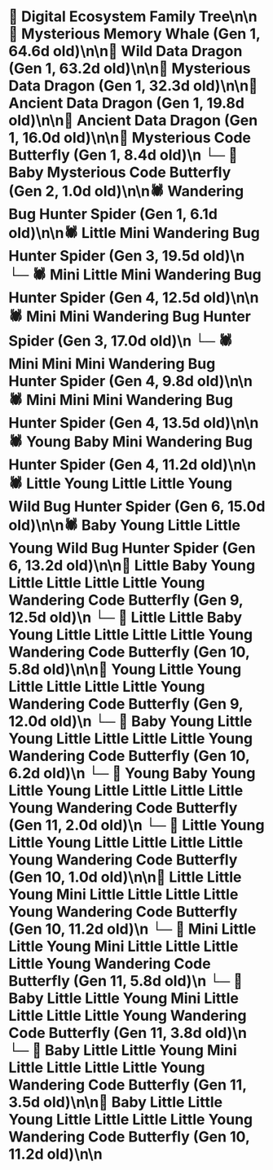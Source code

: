 # 🌳 Digital Ecosystem Family Tree\n\n🐋 Mysterious Memory Whale (Gen 1, 64.6d old)\n\n🐉 Wild Data Dragon (Gen 1, 63.2d old)\n\n🐉 Mysterious Data Dragon (Gen 1, 32.3d old)\n\n🐉 Ancient Data Dragon (Gen 1, 19.8d old)\n\n🐉 Ancient Data Dragon (Gen 1, 16.0d old)\n\n🦋 Mysterious Code Butterfly (Gen 1, 8.4d old)\n  └─ 🦋 Baby Mysterious Code Butterfly (Gen 2, 1.0d old)\n\n🕷️ Wandering Bug Hunter Spider (Gen 1, 6.1d old)\n\n🕷️ Little Mini Wandering Bug Hunter Spider (Gen 3, 19.5d old)\n  └─ 🕷️ Mini Little Mini Wandering Bug Hunter Spider (Gen 4, 12.5d old)\n\n🕷️ Mini Mini Wandering Bug Hunter Spider (Gen 3, 17.0d old)\n  └─ 🕷️ Mini Mini Mini Wandering Bug Hunter Spider (Gen 4, 9.8d old)\n\n🕷️ Mini Mini Mini Wandering Bug Hunter Spider (Gen 4, 13.5d old)\n\n🕷️ Young Baby Mini Wandering Bug Hunter Spider (Gen 4, 11.2d old)\n\n🕷️ Little Young Little Little Young Wild Bug Hunter Spider (Gen 6, 15.0d old)\n\n🕷️ Baby Young Little Little Young Wild Bug Hunter Spider (Gen 6, 13.2d old)\n\n🦋 Little Baby Young Little Little Little Little Young Wandering Code Butterfly (Gen 9, 12.5d old)\n  └─ 🦋 Little Little Baby Young Little Little Little Little Young Wandering Code Butterfly (Gen 10, 5.8d old)\n\n🦋 Young Little Young Little Little Little Little Young Wandering Code Butterfly (Gen 9, 12.0d old)\n  └─ 🦋 Baby Young Little Young Little Little Little Little Young Wandering Code Butterfly (Gen 10, 6.2d old)\n    └─ 🦋 Young Baby Young Little Young Little Little Little Little Young Wandering Code Butterfly (Gen 11, 2.0d old)\n  └─ 🦋 Little Young Little Young Little Little Little Little Young Wandering Code Butterfly (Gen 10, 1.0d old)\n\n🦋 Little Little Young Mini Little Little Little Little Young Wandering Code Butterfly (Gen 10, 11.2d old)\n  └─ 🦋 Mini Little Little Young Mini Little Little Little Little Young Wandering Code Butterfly (Gen 11, 5.8d old)\n  └─ 🦋 Baby Little Little Young Mini Little Little Little Little Young Wandering Code Butterfly (Gen 11, 3.8d old)\n  └─ 🦋 Baby Little Little Young Mini Little Little Little Little Young Wandering Code Butterfly (Gen 11, 3.5d old)\n\n🦋 Baby Little Little Young Little Little Little Little Young Wandering Code Butterfly (Gen 10, 11.2d old)\n\n